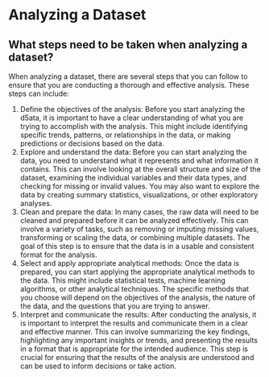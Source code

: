 # Analyzing a Dataset



## What steps need to be taken when analyzing a dataset?

When analyzing a dataset, there are several steps that you can follow to ensure that you are conducting a thorough and effective analysis. These steps can include:

1. Define the objectives of the analysis: Before you start analyzing the d5ata, it is important to have a clear understanding of what you are trying to accomplish with the analysis. This might include identifying specific trends, patterns, or relationships in the data, or making predictions or decisions based on the data.
2. Explore and understand the data: Before you can start analyzing the data, you need to understand what it represents and what information it contains. This can involve looking at the overall structure and size of the dataset, examining the individual variables and their data types, and checking for missing or invalid values. You may also want to explore the data by creating summary statistics, visualizations, or other exploratory analyses.
3. Clean and prepare the data: In many cases, the raw data will need to be cleaned and prepared before it can be analyzed effectively. This can involve a variety of tasks, such as removing or imputing missing values, transforming or scaling the data, or combining multiple datasets. The goal of this step is to ensure that the data is in a usable and consistent format for the analysis.
4. Select and apply appropriate analytical methods: Once the data is prepared, you can start applying the appropriate analytical methods to the data. This might include statistical tests, machine learning algorithms, or other analytical techniques. The specific methods that you choose will depend on the objectives of the analysis, the nature of the data, and the questions that you are trying to answer.
5. Interpret and communicate the results: After conducting the analysis, it is important to interpret the results and communicate them in a clear and effective manner. This can involve summarizing the key findings, highlighting any important insights or trends, and presenting the results in a format that is appropriate for the intended audience. This step is crucial for ensuring that the results of the analysis are understood and can be used to inform decisions or take action.
